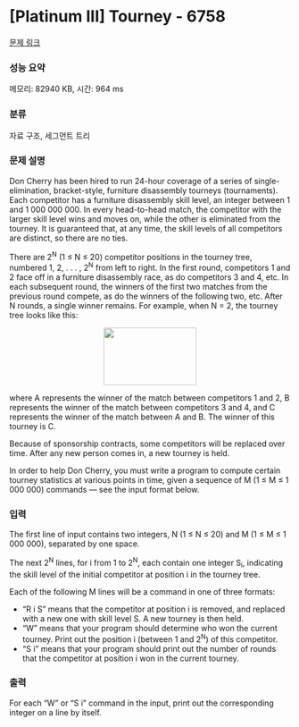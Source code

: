 # [Platinum III] Tourney - 6758 

[문제 링크](https://www.acmicpc.net/problem/6758) 

### 성능 요약

메모리: 82940 KB, 시간: 964 ms

### 분류

자료 구조, 세그먼트 트리

### 문제 설명

<p>Don Cherry has been hired to run 24-hour coverage of a series of single-elimination, bracket-style, furniture disassembly tourneys (tournaments). Each competitor has a furniture disassembly skill level, an integer between 1 and 1 000 000 000. In every head-to-head match, the competitor with the larger skill level wins and moves on, while the other is eliminated from the tourney. It is guaranteed that, at any time, the skill levels of all competitors are distinct, so there are no ties.</p>

<p>There are 2<sup>N</sup> (1 ≤ N ≤ 20) competitor positions in the tourney tree, numbered 1, 2, . . . , 2<sup>N</sup> from left to right. In the first round, competitors 1 and 2 face off in a furniture disassembly race, as do competitors 3 and 4, etc. In each subsequent round, the winners of the first two matches from the previous round compete, as do the winners of the following two, etc. After N rounds, a single winner remains. For example, when N = 2, the tourney tree looks like this:</p>

<p style="text-align: center;"><img alt="" src="https://upload.acmicpc.net/a16491ec-b026-4313-9129-ae3bbee12f40/-/preview/" style="width: 166px; height: 103px;"></p>

<p>where A represents the winner of the match between competitors 1 and 2, B represents the winner of the match between competitors 3 and 4, and C represents the winner of the match between A and B. The winner of this tourney is C.</p>

<p>Because of sponsorship contracts, some competitors will be replaced over time. After any new person comes in, a new tourney is held.</p>

<p>In order to help Don Cherry, you must write a program to compute certain tourney statistics at various points in time, given a sequence of M (1 ≤ M ≤ 1 000 000) commands — see the input format below.</p>

### 입력 

 <p>The first line of input contains two integers, N (1 ≤ N ≤ 20) and M (1 ≤ M ≤ 1 000 000), separated by one space.</p>

<p>The next 2<sup>N</sup> lines, for i from 1 to 2<sup>N</sup>, each contain one integer S<sub>i</sub>, indicating the skill level of the initial competitor at position i in the tourney tree.</p>

<p>Each of the following M lines will be a command in one of three formats:</p>

<ul>
	<li>“R i S” means that the competitor at position i is removed, and replaced with a new one with skill level S. A new tourney is then held.</li>
	<li>“W” means that your program should determine who won the current tourney. Print out the position i (between 1 and 2<sup>N</sup>) of this competitor.</li>
	<li>“S i” means that your program should print out the number of rounds that the competitor at position i won in the current tourney.</li>
</ul>

### 출력 

 <p>For each “W” or “S i” command in the input, print out the corresponding integer on a line by itself.</p>

